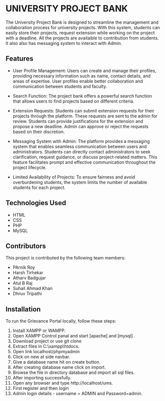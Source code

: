 # UNIVERSITY PROJECT BANK

The University Project Bank is designed to streamline the management and collaboration process for university projects. With this system, students can easily store their projects, request extension while working on the project with a deadline. All the projects are availaible to contribution from students. It also also has messaging system to interact with Admin.

## Features

- User Profile Management: Users can create and manage their profiles, providing necessary information such as name, contact details, and areas of expertise. User profiles enable better collaboration and communication between students and faculty.

- Search Function: The project bank offers a powerful search function that allows users to find projects based on different criteria.

- Extension Requests: Students can submit extension requests for their projects through the platform. These requests are sent to the admin for review. Students can provide justifications for the extension and propose a new deadline. Admin can approve or reject the requests based on their discretion.

- Messaging System with Admin: The platform provides a messaging system that enables seamless communication between users and administrators. Students can directly contact administrators to seek clarification, request guidance, or discuss project-related matters. This feature facilitates prompt and effective communication throughout the project lifecycle.

- Limited Availability of Projects: To ensure fairness and avoid overburdening students, the system limits the number of available students for each project.

## Technologies Used

- HTML
- CSS
- PHP
- MySQL

## Contributors

This project is contributed by the following team members:

- PArnik Roy
- Harsh Tirhekar
- Atharv Badgujar
- Atul B Raj
- Suhail Ahmad Khan 
- Dhruv Tripathi

## Installation

To run the Grievance Portal locally, follow these steps:
1. Install XAMPP or WAMPP.
2. Open XAMPP Control panal and start [apache] and [mysql] .
3. Download project or use git clone
4. Extract files in C:\\xampp\htdocs\.
5. Open link localhost/phpmyadmin
6. Click on new at side navbar.
7. Give a database name hit on create button.
8. After creating database name click on import.
9. Browse the file in directory database and import all sql files.
10. After importing successfully.
11. Open any browser and type http://localhost/ums.
12. First register and then login
13. Admin login details - username = ADMIN and Password=admin.
